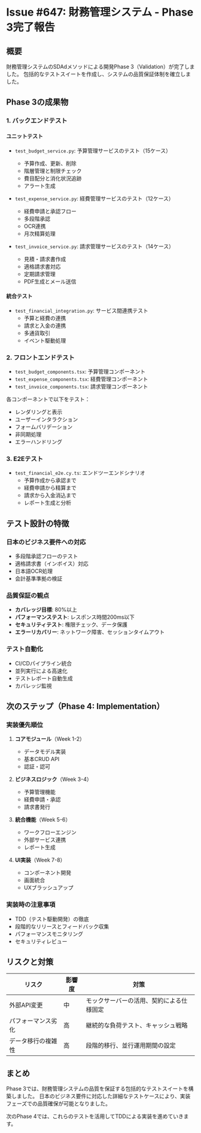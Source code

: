 # Issue #647: 財務管理システム - Phase 3完了報告

## 概要
財務管理システムのSDAdメソッドによる開発Phase 3（Validation）が完了しました。
包括的なテストスイートを作成し、システムの品質保証体制を確立しました。

## Phase 3の成果物

### 1. バックエンドテスト
#### ユニットテスト
- `test_budget_service.py`: 予算管理サービスのテスト（15ケース）
  - 予算作成、更新、削除
  - 階層管理と制限チェック
  - 費目配分と消化状況追跡
  - アラート生成

- `test_expense_service.py`: 経費管理サービスのテスト（12ケース）
  - 経費申請と承認フロー
  - 多段階承認
  - OCR連携
  - 月次精算処理

- `test_invoice_service.py`: 請求管理サービスのテスト（14ケース）
  - 見積・請求書作成
  - 適格請求書対応
  - 定期請求管理
  - PDF生成とメール送信

#### 統合テスト
- `test_financial_integration.py`: サービス間連携テスト
  - 予算と経費の連携
  - 請求と入金の連携
  - 多通貨取引
  - イベント駆動処理

### 2. フロントエンドテスト
- `test_budget_components.tsx`: 予算管理コンポーネント
- `test_expense_components.tsx`: 経費管理コンポーネント
- `test_invoice_components.tsx`: 請求管理コンポーネント

各コンポーネントで以下をテスト：
- レンダリングと表示
- ユーザーインタラクション
- フォームバリデーション
- 非同期処理
- エラーハンドリング

### 3. E2Eテスト
- `test_financial_e2e.cy.ts`: エンドツーエンドシナリオ
  - 予算作成から承認まで
  - 経費申請から精算まで
  - 請求から入金消込まで
  - レポート生成と分析

## テスト設計の特徴

### 日本のビジネス要件への対応
- 多段階承認フローのテスト
- 適格請求書（インボイス）対応
- 日本語OCR処理
- 会計基準準拠の検証

### 品質保証の観点
- **カバレッジ目標**: 80%以上
- **パフォーマンステスト**: レスポンス時間200ms以下
- **セキュリティテスト**: 権限チェック、データ保護
- **エラーリカバリー**: ネットワーク障害、セッションタイムアウト

### テスト自動化
- CI/CDパイプライン統合
- 並列実行による高速化
- テストレポート自動生成
- カバレッジ監視

## 次のステップ（Phase 4: Implementation）

### 実装優先順位
1. **コアモジュール**（Week 1-2）
   - データモデル実装
   - 基本CRUD API
   - 認証・認可

2. **ビジネスロジック**（Week 3-4）
   - 予算管理機能
   - 経費申請・承認
   - 請求書発行

3. **統合機能**（Week 5-6）
   - ワークフローエンジン
   - 外部サービス連携
   - レポート生成

4. **UI実装**（Week 7-8）
   - コンポーネント開発
   - 画面統合
   - UXブラッシュアップ

### 実装時の注意事項
- TDD（テスト駆動開発）の徹底
- 段階的なリリースとフィードバック収集
- パフォーマンスモニタリング
- セキュリティレビュー

## リスクと対策
| リスク | 影響度 | 対策 |
|--------|--------|------|
| 外部API変更 | 中 | モックサーバーの活用、契約による仕様固定 |
| パフォーマンス劣化 | 高 | 継続的な負荷テスト、キャッシュ戦略 |
| データ移行の複雑性 | 高 | 段階的移行、並行運用期間の設定 |

## まとめ
Phase 3では、財務管理システムの品質を保証する包括的なテストスイートを構築しました。
日本のビジネス要件に対応した詳細なテストケースにより、実装フェーズでの品質確保が可能となりました。

次のPhase 4では、これらのテストを活用してTDDによる実装を進めていきます。